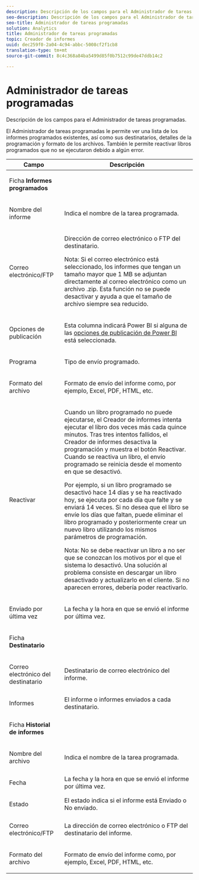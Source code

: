 ```yaml
---
description: Descripción de los campos para el Administrador de tareas programadas.
seo-description: Descripción de los campos para el Administrador de tareas programadas.
seo-title: Administrador de tareas programadas
solution: Analytics
title: Administrador de tareas programadas
topic: Creador de informes
uuid: dec259f0-2a04-4c94-abbc-5008cf2f1cb8
translation-type: tm+mt
source-git-commit: 8c4c368a84ba5499d85f0b7512c99de47ddb14c2

---
```



# Administrador de tareas programadas

Descripción de los campos para el Administrador de tareas programadas.

El Administrador de tareas programadas le permite ver una lista de los informes programados existentes, así como sus destinatarios, detalles de la programación y formato de los archivos. También le permite reactivar libros programados que no se ejecutaron debido a algún error.

<table id="table_21B07A0B5F1D4435A4E882E45A7A6B6E"> 
 <thead> 
  <tr> 
   <th colname="col1" class="entry"> Campo </th> 
   <th colname="col2" class="entry"> Descripción </th> 
  </tr> 
 </thead>
 <tbody> 
  <tr> 
   <td colname="col1"> <p>Ficha <b>Informes programados</b> </p> </td> 
   <td colname="col2"> </td> 
  </tr> 
  <tr> 
   <td colname="col1"> <p>Nombre del informe </p> </td> 
   <td colname="col2"> <p>Indica el nombre de la tarea programada. </p> </td> 
  </tr> 
  <tr> 
   <td colname="col1"> <p> Correo electrónico/FTP </p> </td> 
   <td colname="col2"> <p>Dirección de correo electrónico o FTP del destinatario. </p> <p>Nota: Si el correo electrónico está seleccionado, los informes que tengan un tamaño mayor que 1 MB se adjuntan directamente al correo electrónico como un archivo .zip. Esta función no se puede desactivar y ayuda a que el tamaño de archivo siempre sea reducido. </p> </td> 
  </tr> 
  <tr> 
   <td colname="col1"> <p>Opciones de publicación </p> </td> 
   <td colname="col2"> <p>Esta columna indicará Power BI si alguna de las <a href="/help/analyze/report-builder/c-publish-power-bi/integration-power-bi.md"  > opciones de publicación de Power BI</a> está seleccionada. </p> </td> 
  </tr> 
  <tr> 
   <td colname="col1"> <p>Programa </p> </td> 
   <td colname="col2"> <p>Tipo de envío programado. </p> </td> 
  </tr> 
  <tr> 
   <td colname="col1"> <p> Formato del archivo </p> </td> 
   <td colname="col2"> <p> Formato de envío del informe como, por ejemplo, Excel, PDF, HTML, etc. </p> </td> 
  </tr> 
  <tr> 
   <td colname="col1"> <p>Reactivar </p> </td> 
   <td colname="col2"> <p>Cuando un libro programado no puede ejecutarse, el Creador de informes intenta ejecutar el libro dos veces más cada quince minutos. Tras tres intentos fallidos, el Creador de informes desactiva la programación y muestra el botón <span class="wintitle">Reactivar</span>. Cuando se reactiva un libro, el envío programado se reinicia desde el momento en que se desactivó. </p> <p>Por ejemplo, si un libro programado se desactivó hace 14 días y se ha reactivado hoy, se ejecuta por cada día que falte y se enviará 14 veces. Si no desea que el libro se envíe los días que faltan, puede eliminar el libro programado y posteriormente crear un nuevo libro utilizando los mismos parámetros de programación. </p> <p> <p>Nota: No se debe reactivar un libro a no ser que se conozcan los motivos por el que el sistema lo desactivó. Una solución al problema consiste en descargar un libro desactivado y actualizarlo en el cliente. Si no aparecen errores, debería poder reactivarlo. </p> </p> </td> 
  </tr> 
  <tr> 
   <td colname="col1"> <p>Enviado por última vez </p> </td> 
   <td colname="col2"> <p>La fecha y la hora en que se envió el informe por última vez. </p> </td> 
  </tr> 
  <tr> 
   <td colname="col1"> <p>Ficha <b>Destinatario</b> </p> </td> 
   <td colname="col2"> </td> 
  </tr> 
  <tr> 
   <td colname="col1"> <p>Correo electrónico del destinatario </p> </td> 
   <td colname="col2"> Destinatario de correo electrónico del informe. </td> 
  </tr> 
  <tr> 
   <td colname="col1"> <p>Informes </p> </td> 
   <td colname="col2"> El informe o informes enviados a cada destinatario. </td> 
  </tr> 
  <tr> 
   <td colname="col1"> <p>Ficha <b>Historial de informes</b> </p> </td> 
   <td colname="col2"> </td> 
  </tr> 
  <tr> 
   <td colname="col1"> <p>Nombre del archivo </p> </td> 
   <td colname="col2"> Indica el nombre de la tarea programada. </td> 
  </tr> 
  <tr> 
   <td colname="col1"> <p>Fecha </p> </td> 
   <td colname="col2"> La fecha y la hora en que se envió el informe por última vez. </td> 
  </tr> 
  <tr> 
   <td colname="col1"> <p>Estado </p> </td> 
   <td colname="col2"> El estado indica si el informe está Enviado o No enviado. </td> 
  </tr> 
  <tr> 
   <td colname="col1"> <p>Correo electrónico/FTP </p> </td> 
   <td colname="col2"> La dirección de correo electrónico o FTP del destinatario del informe. </td> 
  </tr> 
  <tr> 
   <td colname="col1"> <p>Formato del archivo </p> </td> 
   <td colname="col2"> Formato de envío del informe como, por ejemplo, Excel, PDF, HTML, etc. </td> 
  </tr> 
 </tbody> 
</table>
